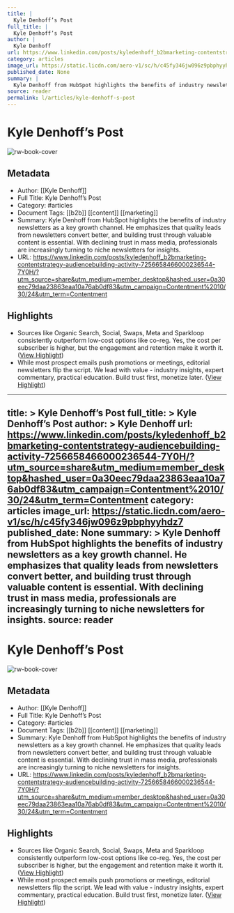 ```yaml
---
title: |
  Kyle Denhoff’s Post
full_title: |
  Kyle Denhoff’s Post
author: |
  Kyle Denhoff
url: https://www.linkedin.com/posts/kyledenhoff_b2bmarketing-contentstrategy-audiencebuilding-activity-7256658466000236544-7Y0H/?utm_source=share&utm_medium=member_desktop&hashed_user=0a30eec79daa23863eaa10a76ab0df83&utm_campaign=Contentment%2010/30/24&utm_term=Contentment
category: articles
image_url: https://static.licdn.com/aero-v1/sc/h/c45fy346jw096z9pbphyyhdz7
published_date: None
summary: |
  Kyle Denhoff from HubSpot highlights the benefits of industry newsletters as a key growth channel. He emphasizes that quality leads from newsletters convert better, and building trust through valuable content is essential. With declining trust in mass media, professionals are increasingly turning to niche newsletters for insights.
source: reader
permalink: l/articles/kyle-denhoff-s-post
---
```

# Kyle Denhoff’s Post

![rw-book-cover](https://static.licdn.com/aero-v1/sc/h/c45fy346jw096z9pbphyyhdz7)

## Metadata
- Author: [[Kyle Denhoff]]
- Full Title: Kyle Denhoff’s Post
- Category: #articles
- Document Tags: [[b2b]] [[content]] [[marketing]] 
- Summary: Kyle Denhoff from HubSpot highlights the benefits of industry newsletters as a key growth channel. He emphasizes that quality leads from newsletters convert better, and building trust through valuable content is essential. With declining trust in mass media, professionals are increasingly turning to niche newsletters for insights.
- URL: https://www.linkedin.com/posts/kyledenhoff_b2bmarketing-contentstrategy-audiencebuilding-activity-7256658466000236544-7Y0H/?utm_source=share&utm_medium=member_desktop&hashed_user=0a30eec79daa23863eaa10a76ab0df83&utm_campaign=Contentment%2010/30/24&utm_term=Contentment

## Highlights
- Sources like Organic Search, Social, Swaps, Meta and Sparkloop consistently outperform low-cost options like co-reg. Yes, the cost per subscriber is higher, but the engagement and retention make it worth it. ([View Highlight](https://read.readwise.io/read/01jfspr6j5knrxm7bc0am6xb6n))
- While most prospect emails push promotions or meetings, editorial newsletters flip the script. We lead with value - industry insights, expert commentary, practical education. Build trust first, monetize later. ([View Highlight](https://read.readwise.io/read/01jfspr3ck6rrpj657b0ws5akg))


---
title: >
  Kyle Denhoff’s Post
full_title: >
  Kyle Denhoff’s Post
author: >
  Kyle Denhoff
url: https://www.linkedin.com/posts/kyledenhoff_b2bmarketing-contentstrategy-audiencebuilding-activity-7256658466000236544-7Y0H/?utm_source=share&utm_medium=member_desktop&hashed_user=0a30eec79daa23863eaa10a76ab0df83&utm_campaign=Contentment%2010/30/24&utm_term=Contentment
category: articles
image_url: https://static.licdn.com/aero-v1/sc/h/c45fy346jw096z9pbphyyhdz7
published_date: None
summary: >
  Kyle Denhoff from HubSpot highlights the benefits of industry newsletters as a key growth channel. He emphasizes that quality leads from newsletters convert better, and building trust through valuable content is essential. With declining trust in mass media, professionals are increasingly turning to niche newsletters for insights.
source: reader
---
# Kyle Denhoff’s Post

![rw-book-cover](https://static.licdn.com/aero-v1/sc/h/c45fy346jw096z9pbphyyhdz7)

## Metadata
- Author: [[Kyle Denhoff]]
- Full Title: Kyle Denhoff’s Post
- Category: #articles
- Document Tags: [[b2b]] [[content]] [[marketing]] 
- Summary: Kyle Denhoff from HubSpot highlights the benefits of industry newsletters as a key growth channel. He emphasizes that quality leads from newsletters convert better, and building trust through valuable content is essential. With declining trust in mass media, professionals are increasingly turning to niche newsletters for insights.
- URL: https://www.linkedin.com/posts/kyledenhoff_b2bmarketing-contentstrategy-audiencebuilding-activity-7256658466000236544-7Y0H/?utm_source=share&utm_medium=member_desktop&hashed_user=0a30eec79daa23863eaa10a76ab0df83&utm_campaign=Contentment%2010/30/24&utm_term=Contentment

## Highlights
- Sources like Organic Search, Social, Swaps, Meta and Sparkloop consistently outperform low-cost options like co-reg. Yes, the cost per subscriber is higher, but the engagement and retention make it worth it. ([View Highlight](https://read.readwise.io/read/01jfspr6j5knrxm7bc0am6xb6n))
- While most prospect emails push promotions or meetings, editorial newsletters flip the script. We lead with value - industry insights, expert commentary, practical education. Build trust first, monetize later. ([View Highlight](https://read.readwise.io/read/01jfspr3ck6rrpj657b0ws5akg))


